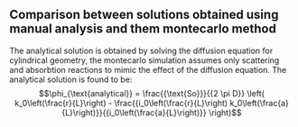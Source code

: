 ## Comparison between solutions obtained using manual analysis and them montecarlo method

The analytical solution is obtained by solving the diffusion equation for cylindrical geometry, the montecarlo simulation assumes only scattering and absorbtion reactions to mimic
the effect of the diffusion equation.
The analytical solution is found to be:
$$\phi_{\text{analytical}} = \frac{{\text{So}}}{{2 \pi D}} \left( k_0\left(\frac{r}{L}\right) - \frac{{i_0\left(\frac{r}{L}\right) k_0\left(\frac{a}{L}\right)}}{{i_0\left(\frac{a}{L}\right)}} \right)$$

